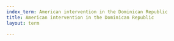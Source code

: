 ```yaml
---
index_term: American intervention in the Dominican Republic
title: American intervention in the Dominican Republic
layout: term

---
```

